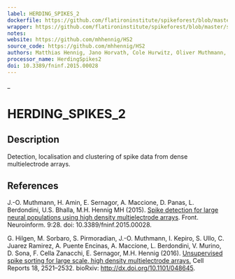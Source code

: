 ```yaml
---
label: HERDING_SPIKES_2
dockerfile: https://github.com/flatironinstitute/spikeforest/blob/master/spikeforest/spikesorters/herdingspikes2/container/Dockerfile
wrapper: https://github.com/flatironinstitute/spikeforest/blob/master/spikeforest/spikesorters/herdingspikes2/herdingspikes2.py
notes:
website: https://github.com/mhhennig/HS2
source_code: https://github.com/mhhennig/HS2
authors: Matthias Hennig, Jano Horvath, Cole Hurwitz, Oliver Muthmann, Albert Puente Encinas, Martino Sorbaro, Cesar Juarez Ramirez, and Raimon Wintzer
processor_name: HerdingSpikes2
doi: 10.3389/fninf.2015.00028
---
```

_
# HERDING_SPIKES_2

## Description

Detection, localisation and clustering of spike data from dense multielectrode arrays.

## References

J.-O. Muthmann, H. Amin, E. Sernagor, A. Maccione, D. Panas, L. Berdondini, U.S. Bhalla, M.H. Hennig MH (2015). [Spike detection for large neural populations using high density multielectrode arrays](http://journal.frontiersin.org/article/10.3389/fninf.2015.00028/abstract). Front. Neuroinform. 9:28. doi: 10.3389/fninf.2015.00028.

G. Hilgen, M. Sorbaro, S. Pirmoradian, J.-O. Muthmann, I. Kepiro, S. Ullo, C. Juarez Ramirez, A. Puente Encinas, A. Maccione, L. Berdondini, V. Murino, D. Sona, F. Cella Zanacchi, E. Sernagor, M.H. Hennig (2016). [Unsupervised spike sorting for large scale, high density multielectrode arrays.](http://www.cell.com/cell-reports/fulltext/S2211-1247(17)30236-X) Cell Reports 18, 2521–2532. bioRxiv: <http://dx.doi.org/10.1101/048645>.

